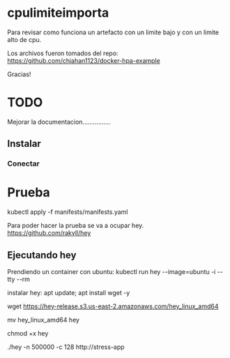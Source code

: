 # cpulimiteimporta
Para revisar como funciona un artefacto con un limite bajo y con un limite alto de cpu.

Los archivos fueron tomados del repo:
https://github.com/chiahan1123/docker-hpa-example

Gracias!

# TODO
Mejorar la documentacion................

## Instalar


### Conectar


# Prueba

kubectl apply -f manifests/manifests.yaml


Para poder hacer la prueba se va a ocupar hey. https://github.com/rakyll/hey 

## Ejecutando hey

Prendiendo un container con ubuntu:
kubectl run hey --image=ubuntu -i --tty --rm

instalar hey:
apt update; apt install wget -y

wget https://hey-release.s3.us-east-2.amazonaws.com/hey_linux_amd64

mv hey_linux_amd64 hey

chmod +x hey

./hey -n 500000 -c 128 http://stress-app

